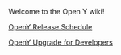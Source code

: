 Welcome to the Open Y wiki!


[OpenY Release Schedule](https://github.com/ymcatwincities/openy/wiki/Open-Y-Release-Schedule-and-Guidelines)

[OpenY Upgrade for Developers](https://github.com/ymcatwincities/openy/wiki/OpenY-upgrade-how-to-for-Developers)